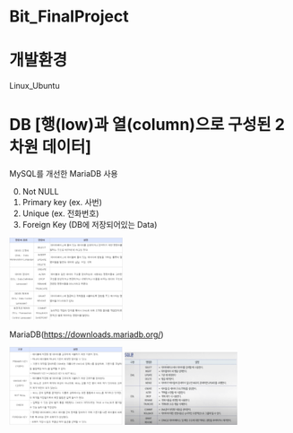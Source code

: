 # Bit_FinalProject

# 개발환경 
Linux_Ubuntu

# DB [행(low)과 열(column)으로 구성된 2차원 데이터]

MySQL를 개선한 MariaDB 사용

0. Not NULL
1. Primary key (ex. 사번)
2. Unique (ex. 전화번호)
3. Foreign Key (DB에 저장되어있는 Data)

<img src="./img/constrain.png" width="40%" height="30%" title="제약어" ></img>

MariaDB(https://downloads.mariadb.org/)

<img src="./img/Query.png" width="40%" height="30%" title="기본쿼리" ></img>
<img src="./img/Query2.png" width="40%" height="30%" title="기본쿼리" ></img>